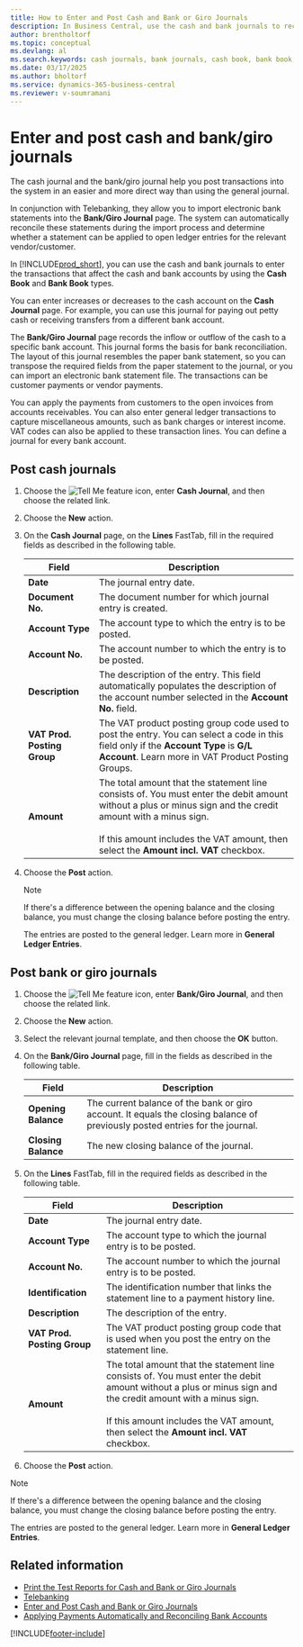 ```yaml
---
title: How to Enter and Post Cash and Bank or Giro Journals
description: In Business Central, use the cash and bank journals to record transactions affecting cash and bank accounts via Cash Book and Bank Book.
author: brentholtorf
ms.topic: conceptual
ms.devlang: al
ms.search.keywords: cash journals, bank journals, cash book, bank book, Dutch version, Netherlands, cash and bank accounts, telebanking
ms.date: 03/17/2025
ms.author: bholtorf
ms.service: dynamics-365-business-central
ms.reviewer: v-soumramani
---
```


# Enter and post cash and bank/giro journals

The cash journal and the bank/giro journal help you post transactions into the system in an easier and more direct way than using the general journal.  

In conjunction with Telebanking, they allow you to import electronic bank statements into the **Bank/Giro Journal** page. The system can automatically reconcile these statements during the import process and determine whether a statement can be applied to open ledger entries for the relevant vendor/customer.

In [!INCLUDE[prod_short](../../includes/prod_short.md)], you can use the cash and bank journals to enter the transactions that affect the cash and bank accounts by using the **Cash Book** and **Bank Book** types.  

You can enter increases or decreases to the cash account on the **Cash Journal** page. For example, you can use this journal for paying out petty cash or receiving transfers from a different bank account.  

The **Bank/Giro Journal** page records the inflow or outflow of the cash to a specific bank account. This journal forms the basis for bank reconciliation. The layout of this journal resembles the paper bank statement, so you can transpose the required fields from the paper statement to the journal, or you can import an electronic bank statement file. The transactions can be customer payments or vendor payments.  

You can apply the payments from customers to the open invoices from accounts receivables. You can also enter general ledger transactions to capture miscellaneous amounts, such as bank charges or interest income. VAT codes can also be applied to these transaction lines. You can define a journal for every bank account.  

## Post cash journals  

1. Choose the ![Tell Me feature](../../media/ui-search/search_small.png "Tell me what you want to do") icon, enter **Cash Journal**, and then choose the related link.  
1. Choose the **New** action.  
1. On the **Cash Journal** page, on the **Lines** FastTab, fill in the required fields as described in the following table.  

    |Field|Description|  
    |---------------------------------|---------------------------------------|  
    |**Date**|The journal entry date.|  
    |**Document No.**|The document number for which journal entry is created.|  
    |**Account Type**|The account type to which the entry is to be posted.|  
    |**Account No.**|The account number to which the entry is to be posted.|  
    |**Description**|The description of the entry. This field automatically populates the description of the account number selected in the **Account No.** field.|  
    |**VAT Prod. Posting Group**|The VAT product posting group code used to post the entry. You can select a code in this field only if the **Account Type** is **G/L Account**. Learn more in VAT Product Posting Groups.|  
    |**Amount**|The total amount that the statement line consists of. You must enter the debit amount without a plus or minus sign and the credit amount with a minus sign.<br><br> If this amount includes the VAT amount, then select the **Amount incl. VAT** checkbox.|  

1. Choose the **Post** action.  

   > [!NOTE]  
   > If there's a difference between the opening balance and the closing balance, you must change the closing balance before posting the entry.  

   The entries are posted to the general ledger. Learn more in **General Ledger Entries**.  

## Post bank or giro journals  

1. Choose the ![Tell Me feature](../../media/ui-search/search_small.png "Tell me what you want to do") icon, enter **Bank/Giro Journal**, and then choose the related link.  
1. Choose the **New** action.  
1. Select the relevant journal template, and then choose the **OK** button.  
1. On the **Bank/Giro Journal** page, fill in the fields as described in the following table.  

    |Field|Description|  
    |---------------------------------|---------------------------------------|  
    |**Opening Balance**|The current balance of the bank or giro account. It equals the closing balance of previously posted entries for the journal.|  
    |**Closing Balance**|The new closing balance of the journal.|  

1. On the **Lines** FastTab, fill in the required fields as described in the following table.  

    |Field|Description|  
    |---------------------------------|---------------------------------------|  
    |**Date**|The journal entry date.|  
    |**Account Type**|The account type to which the journal entry is to be posted.|  
    |**Account No.**|The account number to which the journal entry is to be posted.|  
    |**Identification**|The identification number that links the statement line to a payment history line.|  
    |**Description**|The description of the entry.|  
    |**VAT Prod. Posting Group**|The VAT product posting group code that is used when you post the entry on the statement line.|  
    |**Amount**|The total amount that the statement line consists of. You must enter the debit amount without a plus or minus sign and the credit amount with a minus sign.<br><br> If this amount includes the VAT amount, then select the **Amount incl. VAT** checkbox.|  

1. Choose the **Post** action.  

> [!NOTE]  
> If there's a difference between the opening balance and the closing balance, you must change the closing balance before posting the entry.  

The entries are posted to the general ledger. Learn more in **General Ledger Entries**.  

## Related information

- [Print the Test Reports for Cash and Bank or Giro Journals](how-to-print-the-test-reports-for-cash-and-bank-or-giro-journals.md)  
- [Telebanking](telebanking.md)   
- [Enter and Post Cash and Bank or Giro Journals](how-to-enter-and-post-cash-and-bank-or-giro-journals.md)  
- [Applying Payments Automatically and Reconciling Bank Accounts](../../receivables-apply-payments-auto-reconcile-bank-accounts.md)

[!INCLUDE[footer-include](../../includes/footer-banner.md)]
